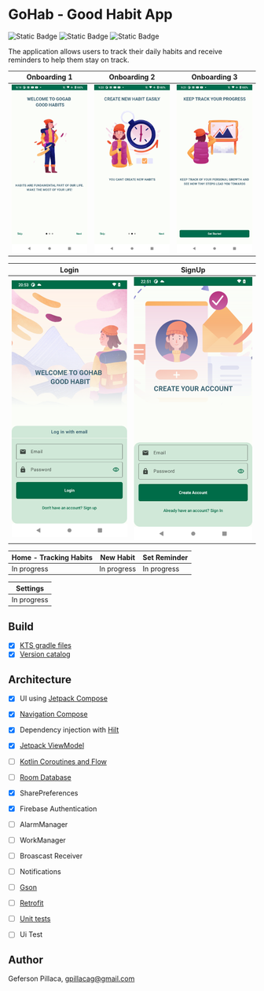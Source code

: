 # GoHab - Good Habit App
![Static Badge](https://img.shields.io/badge/platform-Android-green?color=3DDC84&link=https%3A%2F%2Fdeveloper.android.com%2F) ![Static Badge](https://img.shields.io/badge/Kotlin-1.9.0-purple?color=7f52ff&link=https%3A%2F%2Fkotlinlang.org%2Fdocs%2Fhome.html) ![Static Badge](https://img.shields.io/badge/licence-MIT-red?color=9d2235&link=https%3A%2F%2Fgithub.com%2Fgpillaca%2FUpcomingMovies%2Fblob%2Fmaster%2FLICENSE)

The application allows users to track their daily habits and receive reminders to help them stay on track. 

| Onboarding 1 | Onboarding 2 | Onboarding 3 |
| --- | --- | --- |
| ![Onboarding1](https://github.com/gpillaca/GoHab/blob/master/screenshot/onboarding1.png) | ![Onboarding2](https://github.com/gpillaca/GoHab/blob/master/screenshot/onboarding2.png) | ![Onboarding3](https://github.com/gpillaca/GoHab/blob/master/screenshot/onboarding3.png) |

| Login                                                                        | SignUp                                                                        |
|------------------------------------------------------------------------------|-------------------------------------------------------------------------------|
| ![Login](https://github.com/gpillaca/GoHab/blob/master/screenshot/login.png) | ![Login](https://github.com/gpillaca/GoHab/blob/master/screenshot/signup.png) |

| Home - Tracking Habits | New Habit | Set Reminder |
| --- | --- | --- |
| In progress | In progress | In progress |

| Settings |
| --- |
| In progress |

## Build
- [x] [KTS gradle files](https://docs.gradle.org/current/userguide/platforms.html)
- [x] [Version catalog](https://developer.android.com/build/migrate-to-catalogs)

## Architecture
- [x] UI using [Jetpack Compose](https://developer.android.com/develop/ui/compose)
- [x] [Navigation Compose](https://developer.android.com/develop/ui/compose/navigation)
- [x] Dependency injection with [Hilt](https://developer.android.com/training/dependency-injection/hilt-android)
- [x] [Jetpack ViewModel](https://developer.android.com/topic/libraries/architecture/viewmodel)
- [ ] [Kotlin Coroutines and Flow](https://developer.android.com/kotlin/coroutines)
- [ ] [Room Database](https://developer.android.com/training/data-storage/room)
- [x] SharePreferences
- [x] Firebase Authentication
- [ ] AlarmManager
- [ ] WorkManager
- [ ] Broascast Receiver
- [ ] Notifications

- [ ] [Gson](https://github.com/google/gson)
- [ ] [Retrofit](https://square.github.io/retrofit/)
    
- [ ] [Unit tests](https://developer.android.com/training/testing/local-tests)
- [ ] Ui Test

## Author

Geferson Pillaca, gpillacag@gmail.com 
